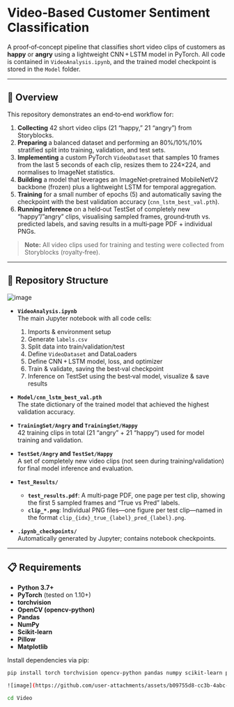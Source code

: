 # Video‐Based Customer Sentiment Classification

A proof‐of‐concept pipeline that classifies short video clips of customers as **happy** or **angry** using a lightweight CNN + LSTM model in PyTorch. All code is contained in `VideoAnalysis.ipynb`, and the trained model checkpoint is stored in the `Model` folder.

---

## 🚀 Overview

This repository demonstrates an end‐to‐end workflow for:

1. **Collecting** 42 short video clips (21 “happy,” 21 “angry”) from Storyblocks.  
2. **Preparing** a balanced dataset and performing an 80%/10%/10% stratified split into training, validation, and test sets.  
3. **Implementing** a custom PyTorch `VideoDataset` that samples 10 frames from the last 5 seconds of each clip, resizes them to 224×224, and normalises to ImageNet statistics.  
4. **Building** a model that leverages an ImageNet‐pretrained MobileNetV2 backbone (frozen) plus a lightweight LSTM for temporal aggregation.  
5. **Training** for a small number of epochs (5) and automatically saving the checkpoint with the best validation accuracy (`cnn_lstm_best_val.pth`).  
6. **Running inference** on a held‐out TestSet of completely new “happy”/”angry” clips, visualising sampled frames, ground‐truth vs. predicted labels, and saving results in a multi‐page PDF + individual PNGs.  

> **Note:** All video clips used for training and testing were collected from Storyblocks (royalty‐free).  

---

## 📂 Repository Structure

![image](https://github.com/user-attachments/assets/f3721a16-43ab-40f8-a7ea-50fecd714cd5)

- **`VideoAnalysis.ipynb`**  
  The main Jupyter notebook with all code cells:  
  1. Imports & environment setup  
  2. Generate `labels.csv`  
  3. Split data into train/validation/test  
  4. Define `VideoDataset` and DataLoaders  
  5. Define CNN + LSTM model, loss, and optimizer  
  6. Train & validate, saving the best‐val checkpoint  
  7. Inference on TestSet using the best‐val model, visualize & save results  

- **`Model/cnn_lstm_best_val.pth`**  
  The state dictionary of the trained model that achieved the highest validation accuracy.

- **`TrainingSet/Angry` and `TrainingSet/Happy`**  
  42 training clips in total (21 “angry” + 21 “happy”) used for model training and validation.

- **`TestSet/Angry` and `TestSet/Happy`**  
  A set of completely new video clips (not seen during training/validation) for final model inference and evaluation.

- **`Test_Results/`**  
  - **`test_results.pdf`**: A multi‐page PDF, one page per test clip, showing the first 5 sampled frames and “True vs Pred” labels.  
  - **`clip_*.png`**: Individual PNG files—one figure per test clip—named in the format `clip_{idx}_true_{label}_pred_{label}.png`.

- **`.ipynb_checkpoints/`**  
  Automatically generated by Jupyter; contains notebook checkpoints.

---

## 📋 Requirements

- **Python 3.7+**  
- **PyTorch** (tested on 1.10+)  
- **torchvision**  
- **OpenCV (opencv‐python)**  
- **Pandas**  
- **NumPy**  
- **Scikit‐learn**  
- **Pillow**  
- **Matplotlib**

Install dependencies via pip:
```bash
pip install torch torchvision opencv-python pandas numpy scikit-learn pillow matplotlib

![image](https://github.com/user-attachments/assets/b09755d8-cc3b-4abc-901d-f0a5f042195c)

cd Video


